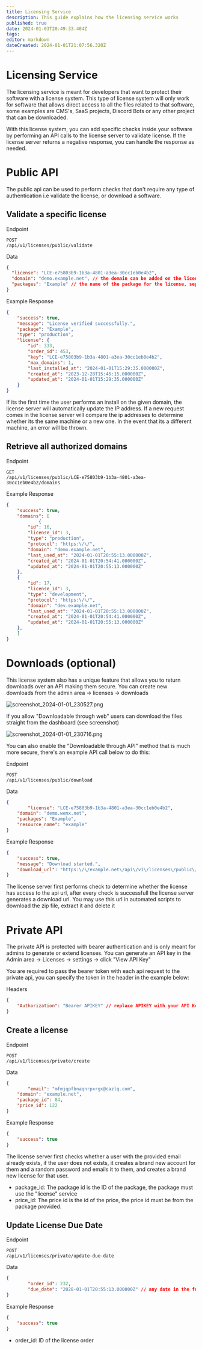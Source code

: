 ```yaml
---
title: Licensing Service
description: This guide explains how the licensing service works
published: true
date: 2024-01-03T20:49:33.404Z
tags: 
editor: markdown
dateCreated: 2024-01-01T21:07:56.320Z
---
```


# Licensing Service

The licensing service is meant for developers that want to protect their software with a license system. This type of license system will only work for software that allows direct access to all the files related to that software, some examples are CMS's, SaaS projects, Discord Bots or any other project that can be downloaded.

With this license system, you can add specific checks inside your software by performing an API calls to the license server to validate license. If the license server returns a negative response, you can handle the response as needed.

# Public API

The public api can be used to perform checks that don't require any type of authentication i.e validate the license, or download a software.

## Validate a specific license

Endpoint
```
POST
/api/v1/licenses/public/validate
```

Data
```json
{
  "license": "LCE-e75803b9-1b3a-4801-a3ea-30cc1eb0e4b2",
  "domain": "demo.example.net", // the domain can be added on the license edit page
  "packages": "Example" // the name of the package for the license, separate multiple packages with a comma ","
}
```

Example Response
```json
{
    "success": true,
    "message": "License verified successfully.",
    "package": "Example",
    "type": "production",
    "license": {
        "id": 333,
        "order_id": 453,
        "key": "LCE-e75803b9-1b3a-4801-a3ea-30cc1eb0e4b2",
        "max_domains": 1,
        "last_installed_at": "2024-01-01T15:29:35.000000Z",
        "created_at": "2023-12-28T15:45:15.000000Z",
        "updated_at": "2024-01-01T15:29:35.000000Z"
    }
}
```

If its the first time the user performs an install on the given domain, the license server will automatically update the IP address. If a new request comes in the license server will compare the ip addresses to determine whether its the same machine or a new one. In the event that its a different machine, an error will be thrown.

## Retrieve all authorized domains 

Endpoint
```
GET
/api/v1/licenses/public/LCE-e75803b9-1b3a-4801-a3ea-30cc1eb0e4b2/domains
```

Example Response
```json
{
    "success": true,
    "domains": [
			{
        "id": 16,
        "license_id": 3,
        "type": "production",
        "protocol": "https:\/\/",
        "domain": "demo.example.net",
        "last_used_at": "2024-01-01T20:55:13.000000Z",
        "created_at": "2024-01-01T20:54:41.000000Z",
        "updated_at": "2024-01-01T20:55:13.000000Z"
    },
	{
        "id": 17,
        "license_id": 3,
        "type": "development",
        "protocol": "https:\/\/",
        "domain": "dev.example.net",
        "last_used_at": "2024-01-01T20:55:13.000000Z",
        "created_at": "2024-01-01T20:54:41.000000Z",
        "updated_at": "2024-01-01T20:55:13.000000Z"
    },
    ]
}
```

# Downloads (optional)

This license system also has a unique feature that allows you to return downloads over an API making them secure. You can create new downloads from the admin area -> licenses -> downloads

![screenshot_2024-01-01_230527.png](/assets/screenshot_2024-01-01_230527.png)

If you allow "Downloadable through web" users can download the files straight from the dashboard (see screenshot)

![screenshot_2024-01-01_230716.png](/assets/screenshot_2024-01-01_230716.png)

You can also enable the "Downloadable through API" method that is much more secure, there's an example API call below to do this:

Endpoint
```
POST
/api/v1/licenses/public/download
```

Data
```json
{
		"license": "LCE-e75803b9-1b3a-4801-a3ea-30cc1eb0e4b2",
  	"domain": "demo.wemx.net",
  	"packages": "Example",
  	"resource_name": "example"
}
```

Example Response
```json
{
    "success": true,
    "message": "Download started.",
    "download_url": "https:\/\/example.net\/api\/v1\/licenses\/public\/download\/NQQsdX8Tg97VOhMHMasedqniSKNuBt4xfDUOX0V0ef7mcWJ"
}
```

The license server first performs check to determine whether the license has access to the api url, after every check is successfull the license server generates a download url. You may use this url in automated scripts to download the zip file, extract it and delete it

# Private API

The private API is protected with bearer authentication and is only meant for admins to generate or extend licenses. You can generate an API key in the Admin area -> Licenses -> settings -> click "View API Key"

You are required to pass the bearer token with each api request to the private api, you can specify the token in the header in the example below:

Headers
```json
{
	"Authorization": "Bearer APIKEY" // replace APIKEY with your API Key
}
```

## Create a license

Endpoint
```
POST
/api/v1/licenses/private/create
```

Data
```json
{
		"email": "mfmjqpfbnaqnrpxrgx@cazlq.com",
  	"domain": "example.net",
  	"package_id": 84,
  	"price_id": 122
}
```

Example Response
```json
{
    "success": true
}
```

The license server first checks whether a user with the provided email already exists, if the user does not exists, it creates a brand new account for them and a random password and emails it to them, and creates a brand new license for that user.

- package_id: The package id is the ID of the package, the package must use the "license" service
- price_id: The price id is the id of the price, the price id must be from the package provided.

## Update License Due Date

Endpoint
```
POST
/api/v1/licenses/private/update-due-date
```

Data
```json
{
		"order_id": 232,
		"due_date": "2028-01-01T20:55:13.000000Z" // any date in the future
}
```

Example Response
```json
{
    "success": true
}
```

- order_id: ID of the license order
